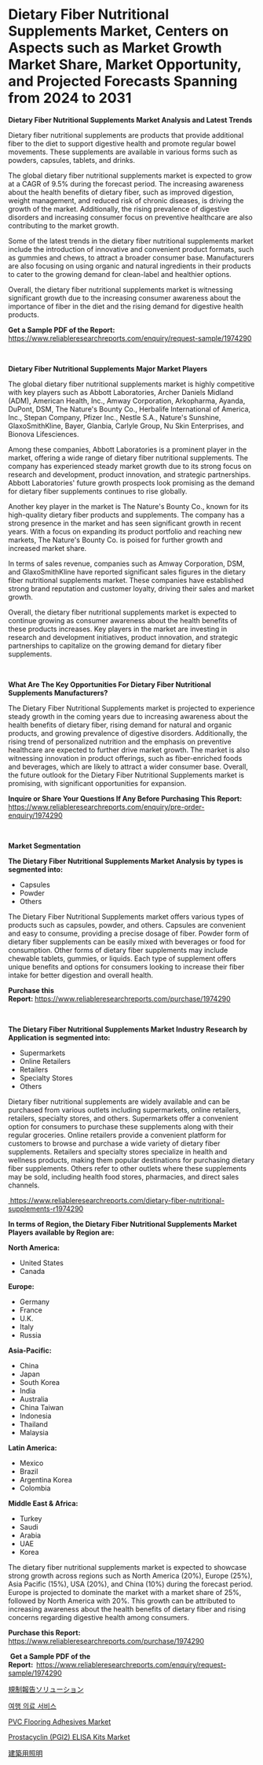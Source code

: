 <p><h1>Dietary Fiber Nutritional Supplements Market, Centers on Aspects such as Market Growth Market Share, Market Opportunity, and Projected Forecasts Spanning from 2024 to 2031</h1></p><p><strong>Dietary Fiber Nutritional Supplements Market Analysis and Latest Trends</strong></p>
<p><p>Dietary fiber nutritional supplements are products that provide additional fiber to the diet to support digestive health and promote regular bowel movements. These supplements are available in various forms such as powders, capsules, tablets, and drinks.</p><p>The global dietary fiber nutritional supplements market is expected to grow at a CAGR of 9.5% during the forecast period. The increasing awareness about the health benefits of dietary fiber, such as improved digestion, weight management, and reduced risk of chronic diseases, is driving the growth of the market. Additionally, the rising prevalence of digestive disorders and increasing consumer focus on preventive healthcare are also contributing to the market growth.</p><p>Some of the latest trends in the dietary fiber nutritional supplements market include the introduction of innovative and convenient product formats, such as gummies and chews, to attract a broader consumer base. Manufacturers are also focusing on using organic and natural ingredients in their products to cater to the growing demand for clean-label and healthier options.</p><p>Overall, the dietary fiber nutritional supplements market is witnessing significant growth due to the increasing consumer awareness about the importance of fiber in the diet and the rising demand for digestive health products.</p></p>
<p><strong>Get a Sample PDF of the Report:&nbsp;</strong> <a href="https://www.reliableresearchreports.com/enquiry/request-sample/1974290">https://www.reliableresearchreports.com/enquiry/request-sample/1974290</a></p>
<p>&nbsp;</p>
<p><strong>Dietary Fiber Nutritional Supplements Major Market Players</strong></p>
<p><p>The global dietary fiber nutritional supplements market is highly competitive with key players such as Abbott Laboratories, Archer Daniels Midland (ADM), American Health, Inc., Amway Corporation, Arkopharma, Ayanda, DuPont, DSM, The Nature's Bounty Co., Herbalife International of America, Inc., Stepan Company, Pfizer Inc., Nestle S.A., Nature's Sunshine, GlaxoSmithKline, Bayer, Glanbia, Carlyle Group, Nu Skin Enterprises, and Bionova Lifesciences.</p><p>Among these companies, Abbott Laboratories is a prominent player in the market, offering a wide range of dietary fiber nutritional supplements. The company has experienced steady market growth due to its strong focus on research and development, product innovation, and strategic partnerships. Abbott Laboratories' future growth prospects look promising as the demand for dietary fiber supplements continues to rise globally.</p><p>Another key player in the market is The Nature's Bounty Co., known for its high-quality dietary fiber products and supplements. The company has a strong presence in the market and has seen significant growth in recent years. With a focus on expanding its product portfolio and reaching new markets, The Nature's Bounty Co. is poised for further growth and increased market share.</p><p>In terms of sales revenue, companies such as Amway Corporation, DSM, and GlaxoSmithKline have reported significant sales figures in the dietary fiber nutritional supplements market. These companies have established strong brand reputation and customer loyalty, driving their sales and market growth.</p><p>Overall, the dietary fiber nutritional supplements market is expected to continue growing as consumer awareness about the health benefits of these products increases. Key players in the market are investing in research and development initiatives, product innovation, and strategic partnerships to capitalize on the growing demand for dietary fiber supplements.</p></p>
<p>&nbsp;</p>
<p><strong>What Are The Key Opportunities For Dietary Fiber Nutritional Supplements Manufacturers?</strong></p>
<p><p>The Dietary Fiber Nutritional Supplements market is projected to experience steady growth in the coming years due to increasing awareness about the health benefits of dietary fiber, rising demand for natural and organic products, and growing prevalence of digestive disorders. Additionally, the rising trend of personalized nutrition and the emphasis on preventive healthcare are expected to further drive market growth. The market is also witnessing innovation in product offerings, such as fiber-enriched foods and beverages, which are likely to attract a wider consumer base. Overall, the future outlook for the Dietary Fiber Nutritional Supplements market is promising, with significant opportunities for expansion.</p></p>
<p><strong>Inquire or Share Your Questions If Any Before Purchasing This Report:</strong> <a href="https://www.reliableresearchreports.com/enquiry/pre-order-enquiry/1974290">https://www.reliableresearchreports.com/enquiry/pre-order-enquiry/1974290</a></p>
<p>&nbsp;</p>
<p><strong>Market Segmentation</strong></p>
<p><strong>The Dietary Fiber Nutritional Supplements Market Analysis by types is segmented into:</strong></p>
<p><ul><li>Capsules</li><li>Powder</li><li>Others</li></ul></p>
<p><p>The Dietary Fiber Nutritional Supplements market offers various types of products such as capsules, powder, and others. Capsules are convenient and easy to consume, providing a precise dosage of fiber. Powder form of dietary fiber supplements can be easily mixed with beverages or food for consumption. Other forms of dietary fiber supplements may include chewable tablets, gummies, or liquids. Each type of supplement offers unique benefits and options for consumers looking to increase their fiber intake for better digestion and overall health.</p></p>
<p><strong>Purchase this Report:&nbsp;</strong><a href="https://www.reliableresearchreports.com/purchase/1974290">https://www.reliableresearchreports.com/purchase/1974290</a></p>
<p>&nbsp;</p>
<p><strong>The Dietary Fiber Nutritional Supplements Market Industry Research by Application is segmented into:</strong></p>
<p><ul><li>Supermarkets</li><li>Online Retailers</li><li>Retailers</li><li>Specialty Stores</li><li>Others</li></ul></p>
<p><p>Dietary fiber nutritional supplements are widely available and can be purchased from various outlets including supermarkets, online retailers, retailers, specialty stores, and others. Supermarkets offer a convenient option for consumers to purchase these supplements along with their regular groceries. Online retailers provide a convenient platform for customers to browse and purchase a wide variety of dietary fiber supplements. Retailers and specialty stores specialize in health and wellness products, making them popular destinations for purchasing dietary fiber supplements. Others refer to other outlets where these supplements may be sold, including health food stores, pharmacies, and direct sales channels.</p></p>
<p><a href="https://www.reliableresearchreports.com/dietary-fiber-nutritional-supplements-r1974290">&nbsp;https://www.reliableresearchreports.com/dietary-fiber-nutritional-supplements-r1974290</a></p>
<p><strong>In terms of Region, the Dietary Fiber Nutritional Supplements Market Players available by Region are:</strong></p>
<p>
    <p> <strong> North America: </strong>
        <ul>
            <li>United States</li>
            <li>Canada</li>
        </ul>
        </p> 
    <p> <strong> Europe: </strong>
        <ul>
            <li>Germany</li>
            <li>France</li>
            <li>U.K.</li>
            <li>Italy</li>
            <li>Russia</li>
        </ul>
        </p> 
    <p> <strong> Asia-Pacific: </strong>
        <ul>
            <li>China</li>
            <li>Japan</li>
            <li>South Korea</li>
            <li>India</li>
            <li>Australia</li>
            <li>China Taiwan</li>
            <li>Indonesia</li>
            <li>Thailand</li>
            <li>Malaysia</li>
        </ul>
        </p> 
    <p> <strong> Latin America: </strong>
        <ul>
            <li>Mexico</li>
            <li>Brazil</li>
            <li>Argentina Korea</li>
            <li>Colombia</li>
        </ul>
        </p> 
    <p> <strong> Middle East & Africa: </strong>
        <ul>
            <li>Turkey</li>
            <li>Saudi</li>
            <li>Arabia</li>
            <li>UAE</li>
            <li>Korea</li>
        </ul>
    </p>
    </p>
<p><p>The dietary fiber nutritional supplements market is expected to showcase strong growth across regions such as North America (20%), Europe (25%), Asia Pacific (15%), USA (20%), and China (10%) during the forecast period. Europe is projected to dominate the market with a market share of 25%, followed by North America with 20%. This growth can be attributed to increasing awareness about the health benefits of dietary fiber and rising concerns regarding digestive health among consumers.</p></p>
<p><strong>Purchase this Report: </strong><a href="https://www.reliableresearchreports.com/purchase/1974290">https://www.reliableresearchreports.com/purchase/1974290</a></p>
<p>&nbsp;<strong>Get a Sample PDF of the Report:&nbsp;&nbsp;</strong><a href="https://www.reliableresearchreports.com/enquiry/request-sample/1974290">https://www.reliableresearchreports.com/enquiry/request-sample/1974290</a></p>
<p><strong></strong></p>
<p><p><a href="https://github.com/JacksonWiza1924/Market-Research-Report-List-1/blob/main/561755159428.md">規制報告ソリューション</a></p><p><a href="https://github.com/fredrickeglers/Market-Research-Report-List-2/blob/main/150729257823.md">여행 의료 서비스</a></p><p><a href="https://issuu.com/reportprime-2/docs/pvc-flooring-adhesives-market-size-2030.pptx">PVC Flooring Adhesives Market</a></p><p><a href="https://github.com/AlysaLedner2023/Market-Research-Report-List-1/blob/main/prostacyclin-pgi2-elisa-kits-market.md">Prostacyclin (PGI2) ELISA Kits Market</a></p><p><a href="https://github.com/hwbcz413288296/Market-Research-Report-List-2/blob/main/688938859427.md">建築用照明</a></p></p>